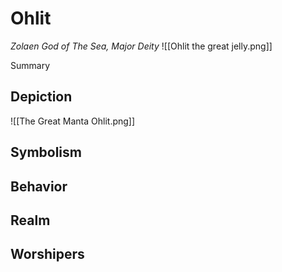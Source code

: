 # Ohlit
*Zolaen God of The Sea, Major Deity*
![[Ohlit the great jelly.png]]

Summary

## Depiction

![[The Great Manta Ohlit.png]]

## Symbolism

## Behavior

## Realm

## Worshipers